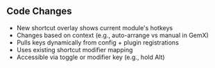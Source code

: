## Code Changes

- New shortcut overlay shows current module's hotkeys
- Changes based on context (e.g., auto-arrange vs manual in GemX)
- Pulls keys dynamically from config + plugin registrations
- Uses existing shortcut modifier mapping
- Accessible via toggle or modifier key (e.g., hold Alt)
